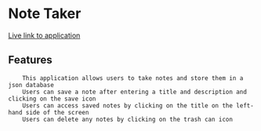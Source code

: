# Note Taker

[Live link to application](https://ancient-sea-45779.herokuapp.com/)

## Features

```
    This application allows users to take notes and store them in a json database
    Users can save a note after entering a title and description and clicking on the save icon
    Users can access saved notes by clicking on the title on the left-hand side of the screen
    Users can delete any notes by clicking on the trash can icon
```
